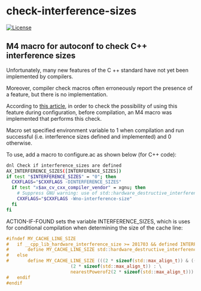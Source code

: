 # check-interference-sizes
[![License](https://img.shields.io/badge/License-GPL%20v2-blue.svg)](https://github.com/yvoinov/check-interference-sizes/blob/main/LICENSE)

## M4 macro for autoconf to check C++ interference sizes

Unfortunately, many new features of the C ++ standard have not yet been implemented by compilers.

Moreover, compiler check macros often erroneously report the presence of a feature, but there is no implementation.

According to [this article](https://stackoverflow.com/questions/67999444/no-member-named-hardware-constructive-interference-size-in-namespace-std), in order to check the possibility of using this feature during configuration, before compilation, an M4 macro was implemented that performs this check. 

Macro set specified environment variable to 1 when compilation and run successful (i.e. interference sizes defined and implemented) and 0 otherwise.

To use, add a macro to configure.ac as shown below (for C++ code):

```sh
dnl Check if interference_sizes are defined
AX_INTERFERENCE_SIZES([INTERFERENCE_SIZES])
if test "$INTERFERENCE_SIZES" = "0"; then
  CXXFLAGS="$CXXFLAGS -DINTERFERENCE_SIZES"
  if test "x$ax_cv_cxx_compiler_vendor" = xgnu; then
    # Suppress GNU warning: use of std::hardware_destructive_interference_size [-Winterference-size]
    CXXFLAGS="$CXXFLAGS -Wno-interference-size"
  fi
fi
```

ACTION-IF-FOUND sets the variable INTERFERENCE_SIZES, which is uses for conditional compilation when determining the size of the cache line:

```c
#ifndef MY_CACHE_LINE_SIZE
#	if __cpp_lib_hardware_interference_size >= 201703 && defined INTERFERENCE_SIZES
#		define MY_CACHE_LINE_SIZE std::hardware_destructive_interference_size
#	else
#		define MY_CACHE_LINE_SIZE (((2 * sizeof(std::max_align_t)) & ((2 * sizeof(std::max_align_t)) - 1)) == 0 ? \
						(2 * sizeof(std::max_align_t)) : \
						nearestPowerof2(2 * sizeof(std::max_align_t)))
#	endif
#endif
```
